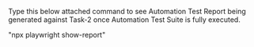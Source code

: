 Type this below attached command to see Automation Test Report being generated against Task-2 
once Automation Test Suite is fully executed.

"npx playwright show-report"